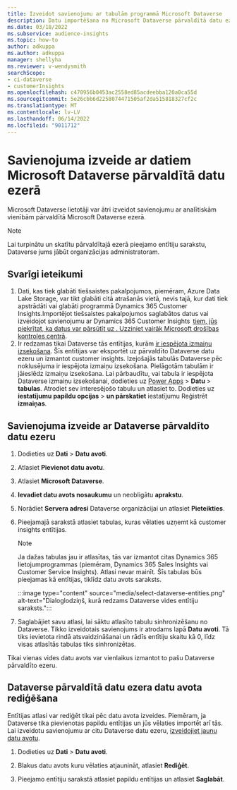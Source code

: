 ```yaml
---
title: Izveidot savienojumu ar tabulām programmā Microsoft Dataverse
description: Datu importēšana no Microsoft Dataverse pārvaldītā datu ezera.
ms.date: 03/18/2022
ms.subservice: audience-insights
ms.topic: how-to
author: adkuppa
ms.author: adkuppa
manager: shellyha
ms.reviewer: v-wendysmith
searchScope:
- ci-dataverse
- customerInsights
ms.openlocfilehash: c470956b0453ac2558ed85acdeebba120a0ca55d
ms.sourcegitcommit: 5e26cbb6d2258074471505af2da515818327cf2c
ms.translationtype: MT
ms.contentlocale: lv-LV
ms.lasthandoff: 06/14/2022
ms.locfileid: "9011712"
---
```

# <a name="connect-to-data-in-a-microsoft-dataverse-managed-data-lake"></a>Savienojuma izveide ar datiem Microsoft Dataverse pārvaldītā datu ezerā

Microsoft Dataverse lietotāji var ātri izveidot savienojumu ar analītiskām vienībām pārvaldītā Microsoft Dataverse ezerā.

> [!NOTE]
> Lai turpinātu un skatītu pārvaldītajā ezerā pieejamo entītiju sarakstu, Dataverse jums jābūt organizācijas administratoram.

## <a name="important-considerations"></a>Svarīgi ieteikumi

1. Dati, kas tiek glabāti tiešsaistes pakalpojumos, piemēram, Azure Data Lake Storage, var tikt glabāti citā atrašanās vietā, nevis tajā, kur dati tiek apstrādāti vai glabāti programmā Dynamics 365 Customer Insights.Importējot tiešsaistes pakalpojumos saglabātos datus vai izveidojot savienojumu ar Dynamics 365 Customer Insights  [tiem, jūs piekrītat, ka datus var pārsūtīt uz . Uzziniet vairāk Microsoft drošības kontroles centrā](https://www.microsoft.com/trust-center).
2. Ir redzamas tikai Dataverse tās entītijas, kurām [ir iespējota izmaiņu izsekošana](/power-platform/admin/enable-change-tracking-control-data-synchronization). Šīs entītijas var eksportēt uz pārvaldīto Dataverse datu ezeru un izmantot customer insights. Izejošajās tabulās Dataverse pēc noklusējuma ir iespējota izmaiņu izsekošana. Pielāgotām tabulām ir jāieslēdz izmaiņu izsekošana. Lai pārbaudītu, vai tabula ir iespējota Dataverse izmaiņu izsekošanai, dodieties uz [Power Apps](https://make.powerapps.com) > **Datu** > **tabulas**. Atrodiet sev interesējošo tabulu un atlasiet to. Dodieties uz **iestatījumu papildu opcijas** > **un pārskatiet** iestatījumu Reģistrēt **izmaiņas**.

## <a name="connect-to-a-dataverse-managed-lake"></a>Savienojuma izveide ar Dataverse pārvaldīto datu ezeru

1. Dodieties uz **Dati** > **Datu avoti**.

1. Atlasiet **Pievienot datu avotu**.

1. Atlasiet **Microsoft Dataverse**.

1. **Ievadiet datu avots nosaukumu** un neobligātu **aprakstu**.

1. Norādiet **Servera adresi** Dataverse organizācijai un atlasiet **Pieteikties**.

1. Pieejamajā sarakstā atlasiet tabulas, kuras vēlaties uzņemt kā customer insights entītijas.

   > [!NOTE]
   > Ja dažas tabulas jau ir atlasītas, tās var izmantot citas Dynamics 365 lietojumprogrammas (piemēram, Dynamics 365 Sales Insights vai Customer Service Insights). Atlasi nevar mainīt. Šīs tabulas būs pieejamas kā entītijas, tiklīdz datu avots saraksts.

    :::image type="content" source="media/select-dataverse-entities.png" alt-text="Dialoglodziņš, kurā redzams Dataverse vides entītiju saraksts.":::

1. Saglabājiet savu atlasi, lai sāktu atlasīto tabulu sinhronizēšanu no Dataverse. Tikko izveidotais savienojums ir atrodams lapā **Datu avoti**. Tā tiks ievietota rindā atsvaidzināšanai un rādīs entītiju skaitu kā 0, līdz visas atlasītās tabulas tiks sinhronizētas.

Tikai vienas vides datu avots var vienlaikus izmantot to pašu Dataverse pārvaldīto ezeru.

## <a name="edit-a-dataverse-managed-lake-data-source"></a>Dataverse pārvaldītā datu ezera datu avota rediģēšana

Entītijas atlasi var rediģēt tikai pēc datu avota izveides. Piemēram, ja Dataverse tika pievienotas papildu entītijas un jūs vēlaties importēt arī tās.
Lai izveidotu savienojumu ar citu Dataverse datu ezeru, [izveidojiet jaunu datu avotu](#connect-to-a-dataverse-managed-lake).

1. Dodieties uz **Dati** > **Datu avoti**.

1. Blakus datu avots kuru vēlaties atjaunināt, atlasiet **Rediģēt**.

1. Pieejamo entītiju sarakstā atlasiet papildu entītijas un atlasiet **Saglabāt**.

